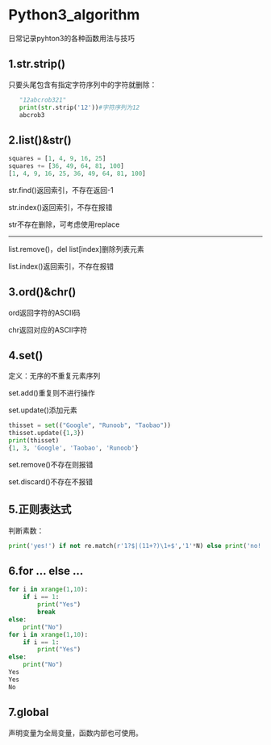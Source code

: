 # Python3_algorithm
日常记录pyhton3的各种函数用法与技巧

## 1.str.strip()

只要头尾包含有指定字符序列中的字符就删除：

```python
   "12abcrob321" 
   print(str.strip('12'))#字符序列为12
   abcrob3
```

## 2.list()&str()

```python
squares = [1, 4, 9, 16, 25]
squares += [36, 49, 64, 81, 100]
[1, 4, 9, 16, 25, 36, 49, 64, 81, 100]
```

str.find()返回索引，不存在返回-1

str.index()返回索引，不存在报错

str不存在删除，可考虑使用replace

------

list.remove()，del list[index]删除列表元素

list.index()返回索引，不存在报错

## 3.ord()&chr()

ord返回字符的ASCII码

chr返回对应的ASCII字符

## 4.set()

定义：无序的不重复元素序列

set.add()重复则不进行操作

set.update()添加元素

```python
thisset = set(("Google", "Runoob", "Taobao"))
thisset.update({1,3})
print(thisset)
{1, 3, 'Google', 'Taobao', 'Runoob'}
```

set.remove()不存在则报错

set.discard()不存在不报错

## 5.正则表达式

判断素数：

```python
print('yes!') if not re.match(r'1?$|(11+?)\1+$','1'*N) else print('no!')
```

## 6.for ... else ...

```python
for i in xrange(1,10):
	if i == 1:
		print("Yes")
		break
else:
	print("No")
for i in xrange(1,10):
	if i == 1:
		print("Yes")
else:
	print("No")
Yes
Yes
No
```

## 7.global
声明变量为全局变量，函数内部也可使用。

